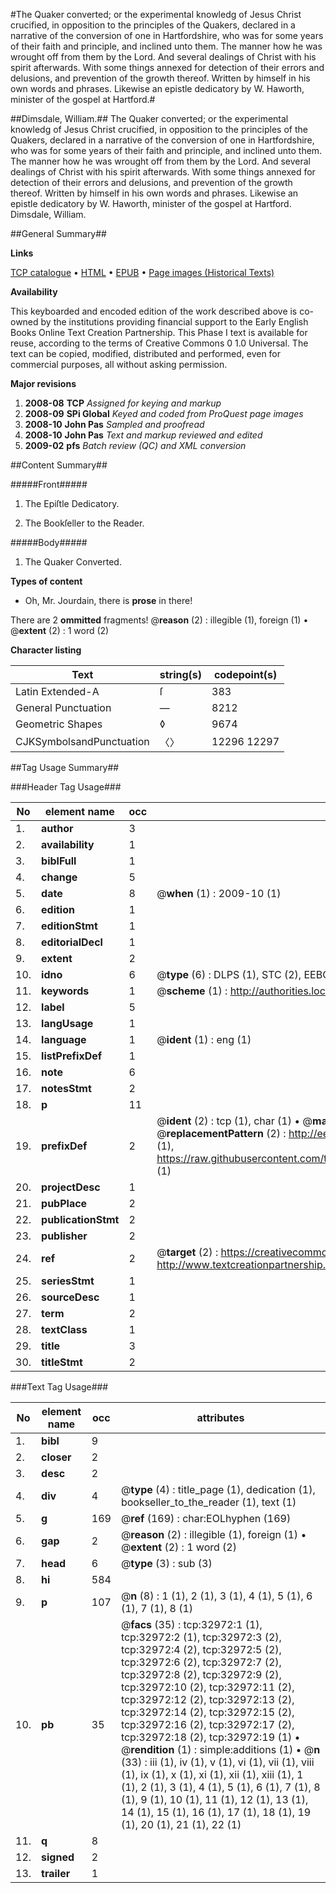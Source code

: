 #The Quaker converted; or the experimental knowledg of Jesus Christ crucified, in opposition to the principles of the Quakers, declared in a narrative of the conversion of one in Hartfordshire, who was for some years of their faith and principle, and inclined unto them. The manner how he was wrought off from them by the Lord. And several dealings of Christ with his spirit afterwards. With some things annexed for detection of their errors and delusions, and prevention of the growth thereof. Written by himself in his own words and phrases. Likewise an epistle dedicatory by W. Haworth, minister of the gospel at Hartford.#

##Dimsdale, William.##
The Quaker converted; or the experimental knowledg of Jesus Christ crucified, in opposition to the principles of the Quakers, declared in a narrative of the conversion of one in Hartfordshire, who was for some years of their faith and principle, and inclined unto them. The manner how he was wrought off from them by the Lord. And several dealings of Christ with his spirit afterwards. With some things annexed for detection of their errors and delusions, and prevention of the growth thereof. Written by himself in his own words and phrases. Likewise an epistle dedicatory by W. Haworth, minister of the gospel at Hartford.
Dimsdale, William.

##General Summary##

**Links**

[TCP catalogue](http://www.ota.ox.ac.uk/tcp/)  • 
[HTML](http://tei.it.ox.ac.uk/tcp/Texts-HTML/free/A43/A43115.html)  • 
[EPUB](http://tei.it.ox.ac.uk/tcp/Texts-EPUB/free/A43/A43115.epub) • 
[Page images (Historical Texts)](https://data.historicaltexts.jisc.ac.uk/view?pubId=eebo-99828543e&pageId=eebo-99828543e-32972-1)

**Availability**

This keyboarded and encoded edition of the
	       work described above is co-owned by the institutions
	       providing financial support to the Early English Books
	       Online Text Creation Partnership. This Phase I text is
	       available for reuse, according to the terms of Creative
	       Commons 0 1.0 Universal. The text can be copied,
	       modified, distributed and performed, even for
	       commercial purposes, all without asking permission.

**Major revisions**

1. __2008-08__ __TCP__ *Assigned for keying and markup*
1. __2008-09__ __SPi Global__ *Keyed and coded from ProQuest page images*
1. __2008-10__ __John Pas__ *Sampled and proofread*
1. __2008-10__ __John Pas__ *Text and markup reviewed and edited*
1. __2009-02__ __pfs__ *Batch review (QC) and XML conversion*

##Content Summary##

#####Front#####

1. The Epiſtle Dedicatory.

1. The Bookſeller to the Reader.

#####Body#####

1. The Quaker Converted.

**Types of content**

  * Oh, Mr. Jourdain, there is **prose** in there!

There are 2 **ommitted** fragments! 
 @__reason__ (2) : illegible (1), foreign (1)  •  @__extent__ (2) : 1 word (2)

**Character listing**


|Text|string(s)|codepoint(s)|
|---|---|---|
|Latin Extended-A|ſ|383|
|General Punctuation|—|8212|
|Geometric Shapes|◊|9674|
|CJKSymbolsandPunctuation|〈〉|12296 12297|

##Tag Usage Summary##

###Header Tag Usage###

|No|element name|occ|attributes|
|---|---|---|---|
|1.|__author__|3||
|2.|__availability__|1||
|3.|__biblFull__|1||
|4.|__change__|5||
|5.|__date__|8| @__when__ (1) : 2009-10 (1)|
|6.|__edition__|1||
|7.|__editionStmt__|1||
|8.|__editorialDecl__|1||
|9.|__extent__|2||
|10.|__idno__|6| @__type__ (6) : DLPS (1), STC (2), EEBO-CITATION (1), PROQUEST (1), VID (1)|
|11.|__keywords__|1| @__scheme__ (1) : http://authorities.loc.gov/ (1)|
|12.|__label__|5||
|13.|__langUsage__|1||
|14.|__language__|1| @__ident__ (1) : eng (1)|
|15.|__listPrefixDef__|1||
|16.|__note__|6||
|17.|__notesStmt__|2||
|18.|__p__|11||
|19.|__prefixDef__|2| @__ident__ (2) : tcp (1), char (1)  •  @__matchPattern__ (2) : ([0-9\-]+):([0-9IVX]+) (1), (.+) (1)  •  @__replacementPattern__ (2) : http://eebo.chadwyck.com/downloadtiff?vid=$1&page=$2 (1), https://raw.githubusercontent.com/textcreationpartnership/Texts/master/tcpchars.xml#$1 (1)|
|20.|__projectDesc__|1||
|21.|__pubPlace__|2||
|22.|__publicationStmt__|2||
|23.|__publisher__|2||
|24.|__ref__|2| @__target__ (2) : https://creativecommons.org/publicdomain/zero/1.0/ (1), http://www.textcreationpartnership.org/docs/. (1)|
|25.|__seriesStmt__|1||
|26.|__sourceDesc__|1||
|27.|__term__|2||
|28.|__textClass__|1||
|29.|__title__|3||
|30.|__titleStmt__|2||


###Text Tag Usage###

|No|element name|occ|attributes|
|---|---|---|---|
|1.|__bibl__|9||
|2.|__closer__|2||
|3.|__desc__|2||
|4.|__div__|4| @__type__ (4) : title_page (1), dedication (1), bookseller_to_the_reader (1), text (1)|
|5.|__g__|169| @__ref__ (169) : char:EOLhyphen (169)|
|6.|__gap__|2| @__reason__ (2) : illegible (1), foreign (1)  •  @__extent__ (2) : 1 word (2)|
|7.|__head__|6| @__type__ (3) : sub (3)|
|8.|__hi__|584||
|9.|__p__|107| @__n__ (8) : 1 (1), 2 (1), 3 (1), 4 (1), 5 (1), 6 (1), 7 (1), 8 (1)|
|10.|__pb__|35| @__facs__ (35) : tcp:32972:1 (1), tcp:32972:2 (1), tcp:32972:3 (2), tcp:32972:4 (2), tcp:32972:5 (2), tcp:32972:6 (2), tcp:32972:7 (2), tcp:32972:8 (2), tcp:32972:9 (2), tcp:32972:10 (2), tcp:32972:11 (2), tcp:32972:12 (2), tcp:32972:13 (2), tcp:32972:14 (2), tcp:32972:15 (2), tcp:32972:16 (2), tcp:32972:17 (2), tcp:32972:18 (2), tcp:32972:19 (1)  •  @__rendition__ (1) : simple:additions (1)  •  @__n__ (33) : iii (1), iv (1), v (1), vi (1), vii (1), viii (1), ix (1), x (1), xi (1), xii (1), xiii (1), 1 (1), 2 (1), 3 (1), 4 (1), 5 (1), 6 (1), 7 (1), 8 (1), 9 (1), 10 (1), 11 (1), 12 (1), 13 (1), 14 (1), 15 (1), 16 (1), 17 (1), 18 (1), 19 (1), 20 (1), 21 (1), 22 (1)|
|11.|__q__|8||
|12.|__signed__|2||
|13.|__trailer__|1||
